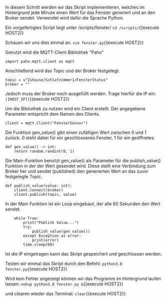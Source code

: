 In diesem Schritt werden wir das Skript implementieren, welches im Hintergrund jede Minute einen Wert für das Fenster generiert und an den Broker sendet.
Verwendet wird dafür die Sprache Python.

Ein vorgefertigtes Script liegt unter /scripts/fenster/
`cd /scripts/`{{execute HOST2}}

Schauen wir uns dies einmal an.
`vim fenster.py`{{execute HOST2}}

Genutzt wird die MQTT-Client Bibliothek "Paho"
```
import paho.mqtt.client as mqtt
``` 

Anschließend wird das Topic und der Broker festgelegt.
``` 
topic = u"Zuhause/Schlafzimmer1/FensterStatus"
broker = ""
```
Jedoch muss der Broker noch ausgefüllt werden. Trage hierfür die IP ein:
`[[HOST_IP]]`{{execute HOST2}}

Um die Bibliothek zu nutzen wird ein Client erstellt. Der angegebene Parameter entspricht dem Namen des Clients.
```
client = mqtt.Client("FensterSensor")
```

Die Funktion gen_value() gibt einen zufälligen Wert zwischen 0 und 1 zurück.
0 steht dabei für ein geschlossenes Fenster, 1 für ein geöffnetes.

```
def gen_value() -> int:
    return random.randint(0, 1)
```

Die Main-Funktion benutzt gen_value() als Parameter für die publish_value() Funktion in der der Wert gesendet wird.
Diese stellt eine Verbindung zum Broker her und sendet (published) den generierten Wert an das zuvor festgelegte Topic.
```
def publish_value(value: int):
    client.connect(broker)
    client.publish(topic, value)
```

In der Main Funktion ist ein Loop eingebaut, der alle 60 Sekunden den Wert sendet.
```
    while True:
        print("Publish Value...")
        try:
            publish_value(gen_value())
        except Exception as error:
            print(error)
        time.sleep(60)
```
Ist die IP eingetragen kann das Skript gespeichert und geschlossen werden.

Testen wir einmal das Skript durch den Befehl:
`python3.8 fenster.py`{{execute HOST2}}

Wird kein Fehler angezeigt können wir das Programm im Hintergrund laufen lassen:
`nohup python3.8 fenster.py &`{{execute HOST2}}

und clearen wieder das Terminal:
`clear`{{execute HOST2}}